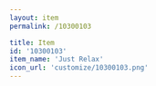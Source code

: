 ```yaml
---
layout: item
permalink: /10300103

title: Item
id: '10300103'
item_name: 'Just Relax'
icon_url: 'customize/10300103.png'
---
```

